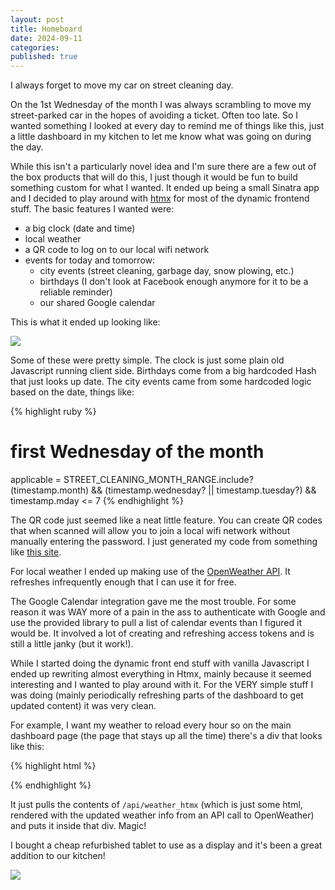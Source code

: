 ```yaml
---
layout: post
title: Homeboard
date: 2024-09-11
categories: 
published: true
---
```


I always forget to move my car on street cleaning day.

On the 1st Wednesday of the month I was always scrambling to move my street-parked car in the hopes of avoiding a ticket. Often too late. So I wanted something I looked at every day to remind me of things like this, just a little dashboard in my kitchen to let me know what was going on during the day.

While this isn't a particularly novel idea and I'm sure there are a few out of the box products that will do this, I just though it would be fun to build something custom for what I wanted. It ended up being a small Sinatra app and I decided to play around with [htmx](https://htmx.org/) for most of the dynamic frontend stuff. The basic features I wanted were:

- a big clock (date and time)
- local weather
- a QR code to log on to our local wifi network
- events for today and tomorrow:
  - city events (street cleaning, garbage day, snow plowing, etc.)
  - birthdays (I don't look at Facebook enough anymore for it to be a reliable reminder)
  - our shared Google calendar

This is what it ended up looking like:

<img src="../blog_media/homeboard2.jpg" />

Some of these were pretty simple. The clock is just some plain old Javascript running client side. Birthdays come from a big hardcoded Hash that just looks up date. The city events came from some hardcoded logic based on the date, things like:

{% highlight ruby %}
# first Wednesday of the month
applicable = STREET_CLEANING_MONTH_RANGE.include?(timestamp.month) 
&& (timestamp.wednesday? || timestamp.tuesday?) && timestamp.mday <= 7
{% endhighlight %}

The QR code just seemed like a neat little feature. You can create QR codes that when scanned will allow you to join a local wifi network without manually entering the password. I just generated my code from something like [this site](https://www.qr-code-generator.com/solutions/wifi-qr-code/).

For local weather I ended up making use of the [OpenWeather API](https://openweathermap.org/api). It refreshes infrequently enough that I can use it for free.

The Google Calendar integration gave me the most trouble. For some reason it was WAY more of a pain in the ass to authenticate with Google and use the provided library to pull a list of calendar events than I figured it would be. It involved a lot of creating and refreshing access tokens and is still a little janky (but it work!).

While I started doing the dynamic front end stuff with vanilla Javascript I ended up rewriting almost everything in Htmx, mainly because it seemed interesting and I wanted to play around with it. For the VERY simple stuff I was doing (mainly periodically refreshing parts of the dashboard to get updated content) it was very clean.

For example, I want my weather to reload every hour so on the main dashboard page (the page that stays up all the time) there's a div that looks like this:

{% highlight html %}
<div class="content_box weather_box" hx-get="../api/weather_htmx" 
  hx-trigger="load, every 3600s">
</div>
{% endhighlight %}

It just pulls the contents of `/api/weather_htmx` (which is just some html, rendered with the updated weather info from an API call to OpenWeather) and puts it inside that div. Magic!

I bought a cheap refurbished tablet to use as a display and it's been a great addition to our kitchen!

<img src="../blog_media/homeboard1.jpg" />

